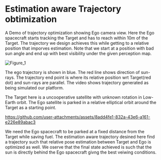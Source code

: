 # Estimation aware Trajectory obtimization
A Demo of trajectory optimization showing Ego camera view. Here the Ego spacecraft starts tracking the Target and has to reach within 10m of the Target. The 
trajectory we design achieves this while getting to a relative position that imporves estimation. Note that we start at a position with bad sun angle and end up with best visibility under the given perception map.

![Figure_1](https://github.com/user-attachments/assets/91185f81-630f-4d38-b046-5bd49e1ed613)


The ego trajectory is shown in blue. The red line shows direction of sun-rays. The trajectory end point is where its relative position wrt Target(red dot) and sun-rays are parallel. The video shows trajectory generated as being simulated our platform. 

The Target here is a uncooperative satellite with unknown rotation in Low-Earth orbit. The Ego satellite is parked in a relative elliptical orbit around the Target as a starting point.


https://github.com/user-attachments/assets/8add4fe1-832a-43e6-a161-e226e89abac3


We need the Ego spacecraft to be parked at a fixed distance from the Target while saving fuel. The estimation aware trajectory desined here find a trajectory such that relative pose estimation between Target and Ego is optimized as well. We oserve that the final state achieved is such that the sun is directly behind the Ego spacecraft givng the best veiwing conditions.
